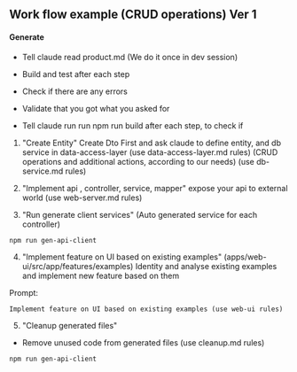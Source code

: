 ## Work flow example (CRUD operations) Ver 1

#### Generate

- Tell claude read product.md (We do it once in dev session)
- Build and test after each step
- Check if there are any errors
- Validate that you got what you asked for

- Tell claude run run npm run build after each step, to check if

1. "Create Entity"
   Create Dto First and ask claude to define entity, and db service in data-access-layer (use data-access-layer.md rules)
   (CRUD operations and additional actions, according to our needs) (use db-service.md rules)

2. "Implement api , controller, service, mapper" expose your api to external world (use web-server.md rules)

3. "Run generate client services" (Auto generated service for each controller)

```
npm run gen-api-client
```

4. "Implement feature on UI based on existing examples" (apps/web-ui/src/app/features/examples)
   Identity and analyse existing examples and implement new feature based on them

Prompt:

```
Implement feature on UI based on existing examples (use web-ui rules)
```

5. "Cleanup generated files"

- Remove unused code from generated files (use cleanup.md rules)

```
npm run gen-api-client
```
